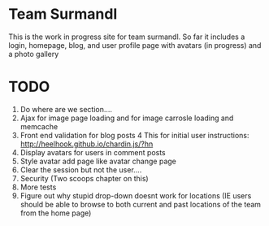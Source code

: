 Team Surmandl
==============

This is the work in progress site for team surmandl.  So far it includes a login, homepage, blog, and user profile page with avatars (in progress) and a photo gallery


TODO
========
1.  Do where are we section....
2.  Ajax for image page loading and for image carrosle loading and memcache
3.  Front end validation for blog posts
4   This for initial user instructions: http://heelhook.github.io/chardin.js/?hn
5.  Display avatars for users in comment posts
6.  Style avatar add page like avatar change page
7.  Clear the session but not the user....
8.  Security (Two scoops chapter on this)
9.  More tests
10.  Figure out why stupid drop-down doesnt work for locations (IE users should be able to browse to both current and past locations of the team from the home page)



